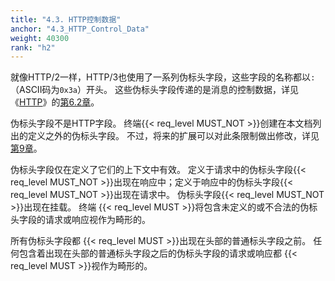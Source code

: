 ```yaml
---
title: "4.3. HTTP控制数据"
anchor: "4.3_HTTP_Control_Data"
weight: 40300
rank: "h2"
---
```


就像HTTP/2一样，HTTP/3也使用了一系列伪标头字段，这些字段的名称都以`:`（ASCII码为`0x3a`）开头。
这些伪标头字段传递的是消息的控制数据，详见《[HTTP]()》的[第6.2章]()。

伪标头字段不是HTTP字段。
终端{{< req_level MUST_NOT >}}创建在本文档列出的定义之外的伪标头字段。
不过，将来的扩展可以对此条限制做出修改，详见[第9章]()。

伪标头字段仅在定义了它们的上下文中有效。
定义于请求中的伪标头字段{{< req_level MUST_NOT >}}出现在响应中；定义于响应中的伪标头字段{{< req_level MUST_NOT >}}出现在请求中。
伪标头字段{{< req_level MUST_NOT >}}出现在挂载。
终端 {{< req_level MUST >}}将包含未定义的或不合法的伪标头字段的请求或响应视作为畸形的。

所有伪标头字段都 {{< req_level MUST >}}出现在头部的普通标头字段之前。
任何包含着出现在头部的普通标头字段之后的伪标头字段的请求或响应都 {{< req_level MUST >}}视作为畸形的。
